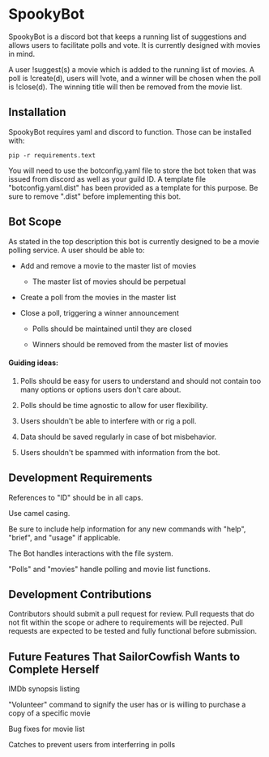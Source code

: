 # SpookyBot
SpookyBot is a discord bot that keeps a running list of suggestions and allows users to facilitate polls and vote. It is currently designed with movies in mind.

A user !suggest(s) a movie which is added to the running list of movies. A poll is !create(d), users will !vote, and a winner will be chosen when the poll is !close(d). The winning title will then be removed from the movie list.

## Installation
SpookyBot requires yaml and discord to function. Those can be installed with:

`pip -r requirements.text`

You will need to use the botconfig.yaml file to store the bot token that was issued from discord as well as your guild ID. A template file "botconfig.yaml.dist" has been provided as a template for this purpose. Be sure to remove ".dist" before implementing this bot.

## Bot Scope
As stated in the top description this bot is currently designed to be a movie polling service. A user should be able to:

* Add and remove a movie to the master list of movies

  * The master list of movies should be perpetual

* Create a poll from the movies in the master list

* Close a poll, triggering a winner announcement

  * Polls should be maintained until they are closed

  * Winners should be removed from the master list of movies

#### Guiding ideas:

1. Polls should be easy for users to understand and should not contain too many options or options users don't care about.

2. Polls should be time agnostic to allow for user flexibility.

3. Users shouldn't be able to interfere with or rig a poll.

4. Data should be saved regularly in case of bot misbehavior.

5. Users shouldn't be spammed with information from the bot.

## Development Requirements
References to "ID" should be in all caps.

Use camel casing.

Be sure to include help information for any new commands with "help", "brief", and "usage" if applicable.

The Bot handles interactions with the file system.

"Polls" and "movies" handle polling and movie list functions.

## Development Contributions

Contributors should submit a pull request for review. Pull requests that do not fit within the scope or adhere to requirements will be rejected. Pull requests are expected to be tested and fully functional before submission.

## Future Features That SailorCowfish Wants to Complete Herself
IMDb synopsis listing

"Volunteer" command to signify the user has or is willing to purchase a copy of a specific movie

Bug fixes for movie list

Catches to prevent users from interferring in polls
